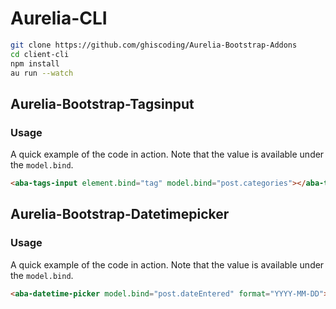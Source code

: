 # Aurelia-CLI
```bash
git clone https://github.com/ghiscoding/Aurelia-Bootstrap-Addons
cd client-cli
npm install
au run --watch
```

## Aurelia-Bootstrap-Tagsinput

### Usage
A quick example of the code in action. Note that the value is available under the `model.bind`.
```html
<aba-tags-input element.bind="tag" model.bind="post.categories"></aba-tags-input>
```

## Aurelia-Bootstrap-Datetimepicker

### Usage
A quick example of the code in action. Note that the value is available under the `model.bind`.
```html
<aba-datetime-picker model.bind="post.dateEntered" format="YYYY-MM-DD"></aba-datetime-picker>
```